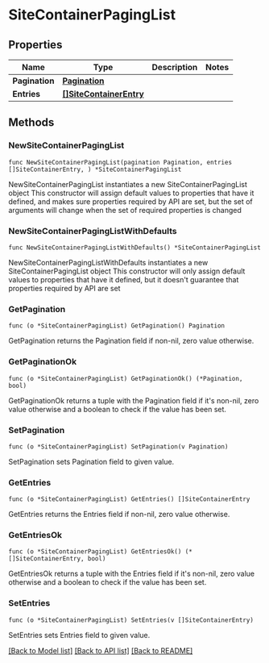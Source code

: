 # SiteContainerPagingList

## Properties

Name | Type | Description | Notes
------------ | ------------- | ------------- | -------------
**Pagination** | [**Pagination**](Pagination.md) |  | 
**Entries** | [**[]SiteContainerEntry**](SiteContainerEntry.md) |  | 

## Methods

### NewSiteContainerPagingList

`func NewSiteContainerPagingList(pagination Pagination, entries []SiteContainerEntry, ) *SiteContainerPagingList`

NewSiteContainerPagingList instantiates a new SiteContainerPagingList object
This constructor will assign default values to properties that have it defined,
and makes sure properties required by API are set, but the set of arguments
will change when the set of required properties is changed

### NewSiteContainerPagingListWithDefaults

`func NewSiteContainerPagingListWithDefaults() *SiteContainerPagingList`

NewSiteContainerPagingListWithDefaults instantiates a new SiteContainerPagingList object
This constructor will only assign default values to properties that have it defined,
but it doesn't guarantee that properties required by API are set

### GetPagination

`func (o *SiteContainerPagingList) GetPagination() Pagination`

GetPagination returns the Pagination field if non-nil, zero value otherwise.

### GetPaginationOk

`func (o *SiteContainerPagingList) GetPaginationOk() (*Pagination, bool)`

GetPaginationOk returns a tuple with the Pagination field if it's non-nil, zero value otherwise
and a boolean to check if the value has been set.

### SetPagination

`func (o *SiteContainerPagingList) SetPagination(v Pagination)`

SetPagination sets Pagination field to given value.


### GetEntries

`func (o *SiteContainerPagingList) GetEntries() []SiteContainerEntry`

GetEntries returns the Entries field if non-nil, zero value otherwise.

### GetEntriesOk

`func (o *SiteContainerPagingList) GetEntriesOk() (*[]SiteContainerEntry, bool)`

GetEntriesOk returns a tuple with the Entries field if it's non-nil, zero value otherwise
and a boolean to check if the value has been set.

### SetEntries

`func (o *SiteContainerPagingList) SetEntries(v []SiteContainerEntry)`

SetEntries sets Entries field to given value.



[[Back to Model list]](../README.md#documentation-for-models) [[Back to API list]](../README.md#documentation-for-api-endpoints) [[Back to README]](../README.md)


